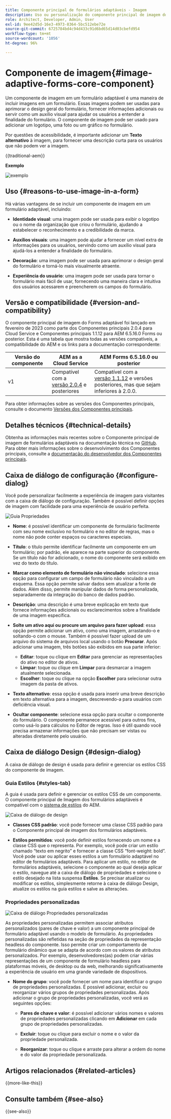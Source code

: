 ```yaml
---
title: Componente principal de formulários adaptáveis - Imagem
description: Uso ou personalização do componente principal de imagem dos formulários adaptáveis.
role: Architect, Developer, Admin, User
exl-id: 9ee42d5d-16e3-4973-8364-5bc512ebe72e
source-git-commit: 6725784bd4c94d433c91d6bd65d14d03cbefd954
workflow-type: tm+mt
source-wordcount: '1056'
ht-degree: 96%

---
```



# Componente de imagem{#image-adaptive-forms-core-component}

Um componente de imagem em um formulário adaptável é uma maneira de incluir imagens em um formulário. Essas imagens podem ser usadas para aprimorar o design geral do formulário, fornecer informações adicionais ou servir como um auxílio visual para ajudar os usuários a entender a finalidade do formulário. O componente de imagem pode ser usado para adicionar um logotipo, uma foto ou um gráfico no formulário.

Por questões de acessibilidade, é importante adicionar um **Texto alternativo** à imagem, para fornecer uma descrição curta para os usuários que não podem ver a imagem.

{{traditional-aem}}

**Exemplo**

![exemplo](/help/adaptive-forms/assets/image.png)


## Uso {#reasons-to-use-image-in-a-form}

Há várias vantagens de se incluir um componente de imagem em um formulário adaptável, incluindo:

- **Identidade visual**: uma imagem pode ser usada para exibir o logotipo ou o nome da organização que criou o formulário, ajudando a estabelecer o reconhecimento e a credibilidade da marca.

- **Auxílios visuais**: uma imagem pode ajudar a fornecer um nível extra de informações para os usuários, servindo como um auxílio visual para ajudá-los a entender a finalidade do formulário.

- **Decoração**: uma imagem pode ser usada para aprimorar o design geral do formulário e torná-lo mais visualmente atraente.

- **Experiência do usuário**: uma imagem pode ser usada para tornar o formulário mais fácil de usar, fornecendo uma maneira clara e intuitiva dos usuários acessarem e preencherem os campos do formulário.

## Versão e compatibilidade {#version-and-compatibility}

O componente principal de imagem do Forms adaptável foi lançado em fevereiro de 2023 como parte dos Componentes principais 2.0.4 para Cloud Service e Componentes principais 1.1.12 para AEM 6.5.16.0 Forms ou posterior. Esta é uma tabela que mostra todas as versões compatíveis, a compatibilidade do AEM e os links para a documentação correspondente:

| Versão do componente | AEM as a Cloud Service | AEM Forms 6.5.16.0 ou posterior |
|---|---|---|
| v1 | Compatível com a <br>[versão 2.0.4](/help/adaptive-forms/version.md) e posteriores | Compatível com a <br>[versão 1.1.12](/help/adaptive-forms/version.md) e versões posteriores, mas que sejam inferiores à 2.0.0. |

Para obter informações sobre as versões dos Componentes principais, consulte o documento [Versões dos Componentes principais](/help/adaptive-forms/version.md).


<!-- ## Sample Component Output {#sample-component-output}

To experience the Accordion Component as well as see examples of its configuration options as well as HTML and JSON output, visit the [Component Library](https://adobe.com/go/aem_cmp_library_accordion). -->

## Detalhes técnicos {#technical-details}

Obtenha as informações mais recentes sobre o Componente principal de imagem de formulários adaptáveis na documentação técnica no [GitHub](https://github.com/adobe/aem-core-forms-components/tree/master/ui.af.apps/src/main/content/jcr_root/apps/core/fd/components/form/image/v1/image). Para obter mais informações sobre o desenvolvimento dos Componentes principais, consulte a [documentação do desenvolvedor dos Componentes principais](/help/developing/overview.md).


## Caixa de diálogo de configuração {#configure-dialog}

Você pode personalizar facilmente a experiência de imagem para visitantes com a caixa de diálogo de configuração. Também é possível definir opções de imagem com facilidade para uma experiência de usuário perfeita.

![Guia Propriedades](/help/adaptive-forms/assets/image_properties.png)

- **Nome**: é possível identificar um componente de formulário facilmente com seu nome exclusivo no formulário e no editor de regras, mas o nome não pode conter espaços ou caracteres especiais.

- **Título**: o título permite identificar facilmente um componente em um formulário; por padrão, ele aparece na parte superior do componente. Se um título não for adicionado, o nome do componente será exibido em vez do texto do título.

- **Marcar como elemento de formulário não vinculado**: selecione essa opção para configurar um campo de formulário não vinculado a um esquema. Essa opção permite salvar dados sem atualizar a fonte de dados. Além disso, permite manipular dados de forma personalizada, separadamente da integração do banco de dados padrão.

<!--   **Document of Record bind reference** - This option allows you to associate an Adaptive Form field with Document of Record field. When user enters any value in a linked field of an Adaptive Form that value also appears in the linked field of the corresponding Document of Record. For example, a Document of Record bind reference can be used to display a customer's name and address in a Document of Record, based on the customer's ID entered into the form. In this way, AEM Forms enable you to generate Document of Record and offers a seamless user experience for collecting and managing data.-->

- **Descrição**: uma descrição é uma breve explicação em texto que fornece informações adicionais ou esclarecimentos sobre a finalidade de uma imagem específica.

- **Solte um ativo aqui ou procure um arquivo para fazer upload**: essa opção permite adicionar um ativo, como uma imagem, arrastando-o e soltando-o com o mouse. Também é possível fazer upload de um arquivo do sistema de arquivos local usando o botão **Procurar**. Após adicionar uma imagem, três botões são exibidos em sua parte inferior:
   - **Editar**: toque ou clique em **Editar** para gerenciar as representações do ativo no editor de ativos.
   - **Limpar**: toque ou clique em **Limpar** para desmarcar a imagem atualmente selecionada.
   - **Escolher**: toque ou clique na opção **Escolher** para selecionar outra imagem da pasta de ativos.

- **Texto alternativo**: essa opção é usada para inserir uma breve descrição em texto alternativa para a imagem, descrevendo-a para usuários com deficiência visual.

- **Ocultar componente**: selecione essa opção para ocultar o componente do formulário. O componente permanece acessível para outros fins, como usá-lo para cálculos no Editor de regras. Isso é útil quando você precisa armazenar informações que não precisam ser vistas ou alteradas diretamente pelo usuário.

<!--   **Read-only** - Select the option to make the component non-editable. The user can see the value of the field but cannot modify it. The component remains accessible for other purposes, such as using it for calculations in the Rule Editor.
-->

## Caixa de diálogo Design {#design-dialog}

A caixa de diálogo de design é usada para definir e gerenciar os estilos CSS do componente de imagem.

### Guia Estilos {#styles-tab}

A guia é usada para definir e gerenciar os estilos CSS de um componente. O componente principal de Imagem dos formulários adaptáveis é compatível com o [sistema de estilos](/help/get-started/authoring.md#component-styling) do AEM.

![Caixa de diálogo de design](/help/adaptive-forms/assets/checkbox-style.png)

- **Classes CSS padrão**: você pode fornecer uma classe CSS padrão para o Componente principal de imagem dos formulários adaptáveis.

- **Estilos permitidos**: você pode definir estilos fornecendo um nome e a classe CSS que o representa. Por exemplo, você pode criar um estilo chamado “texto em negrito” e fornecer a classe CSS “font-weight: bold”. Você pode usar ou aplicar esses estilos a um formulário adaptável no editor de formulários adaptáveis. Para aplicar um estilo, no editor de formulários adaptáveis, selecione o componente ao qual deseja aplicar o estilo, navegue até a caixa de diálogo de propriedades e selecione o estilo desejado na lista suspensa **Estilos**. Se precisar atualizar ou modificar os estilos, simplesmente retorne à caixa de diálogo Design, atualize os estilos na guia estilos e salve as alterações.

### Propriedades personalizadas

![Caixa de diálogo Propriedades personalizadas](/help/adaptive-forms/assets/checkbox-customproperties.png)

As propriedades personalizadas permitem associar atributos personalizados (pares de chave e valor) a um componente principal de formulário adaptável usando o modelo de formulário. As propriedades personalizadas são refletidas na seção de propriedades da representação headless do componente. Isso permite criar um comportamento de formulário dinâmico que se adapta de acordo com os valores de atributos personalizados. Por exemplo, desenvolvedores(as) podem criar várias representações de um componente de formulário headless para plataformas móveis, de desktop ou da web, melhorando significativamente a experiência de usuário em uma grande variedade de dispositivos.

- **Nome do grupo**: você pode fornecer um nome para identificar o grupo de propriedades personalizadas. É possível adicionar, excluir ou reorganizar vários grupos de propriedades personalizadas. Após adicionar o grupo de propriedades personalizadas, você verá as seguintes opções:

   - **Pares de chave e valor**: é possível adicionar vários nomes e valores de propriedades personalizadas clicando em **Adicionar** em cada grupo de propriedades personalizadas.

   - **Excluir**: toque ou clique para excluir o nome e o valor da propriedade personalizada.

   - **Reorganizar**: toque ou clique e arraste para alterar a ordem do nome e do valor da propriedade personalizada.

## Artigos relacionados {#related-articles}

{{more-like-this}}

## Consulte também {#see-also}

{{see-also}}